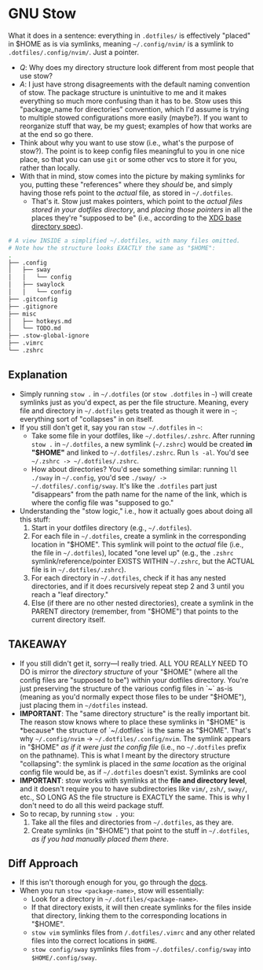 # GNU Stow
What it does in a sentence: everything in `.dotfiles/` is effectively "placed" in $HOME as is via symlinks, meaning `~/.config/nvim/` is a symlink to `.dotfiles/.config/nvim/`. Just a pointer.
- *Q*: Why does my directory structure look different from most people that use stow? 
- *A*: I just have strong disagreements with the default naming convention of stow. The package structure is unintuitive to me and it makes everything so much more confusing than it has to be. Stow uses this "package_name for directories" convention, which I'd assume is trying to multiple stowed configurations more easily (maybe?). If you want to reorganize stuff that way, be my guest; examples of how that works are at the end so go there.
- Think about why you want to use stow (i.e., what's the purpose of stow?). The point is to keep config files meaningful to you in one nice place, so that you can use `git` or some other vcs to store it for you, rather than locally.
- With that in mind, stow comes into the picture by making symlinks for you, putting these "references" where they *should* be, and simply having those refs point to the *actual* file, as stored in `~/.dotfiles`.
    - That's it. Stow just makes pointers, which point to the *actual files stored in your dotfiles directory*, and *placing those pointers* in all the places they're "supposed to be" (i.e., according to the [XDG base directory spec](https://wiki.archlinux.org/title/XDG_Base_Directory)). 

```sh
# A view INSIDE a simplified ~/.dotfiles, with many files omitted.
# Note how the structure looks EXACTLY the same as "$HOME":
.
├── .config
│   ├── sway
│   │   └── config
│   ├── swaylock
│   │   └── config
├── .gitconfig
├── .gitignore
├── misc
│   ├── hotkeys.md
│   └── TODO.md
├── .stow-global-ignore
├── .vimrc
└── .zshrc
```

## Explanation
- Simply running `stow .` in `~/.dotfiles` (or `stow .dotfiles` in `~`) will create symlinks just as you'd expect, as per the file structure. Meaning, every file and directory in `~/.dotfiles` gets treated as though it were in `~`; everything sort of "collapses" in on itself.
- If you still don't get it, say you ran `stow ~/.dotfiles` in `~`:
    - Take some file in your dotfiles, like `~/.dotfiles/.zshrc`. After running `stow .` in `~/.dotfiles`, a new symlink (`~/.zshrc`) would be created **in "$HOME"** and linked to `~/.dotfiles/.zshrc`. Run `ls -al`. You'd see `~/.zshrc -> ~/.dotfiles/.zshrc`.
    - How about directories? You'd see something similar: running `ll ./sway` in `~/.config`, you'd see `./sway/ -> ~/.dotfiles/.config/sway`. It's like the `.dotfiles` part just "disappears" from the path name for the name of the link, which is where the config file was "supposed to go."
- Understanding the "stow logic," i.e., how it actually goes about doing all this stuff:
    1. Start in your dotfiles directory (e.g., `~/.dotfiles`).
    2. For each file in `~/.dotfiles`, create a symlink in the corresponding location in "$HOME". This symlink will point to the *actual* file (i.e., the file in `~/.dotfiles`), located "one level up" (e.g., the `.zshrc` symlink/reference/pointer EXISTS WITHIN `~/.zshrc`, but the ACTUAL file is in `~/.dotfiles/.zshrc`).
    3. For each directory in `~/.dotfiles`, check if it has any nested directories, and if it does recursively repeat step 2 and 3 until you reach a "leaf directory."
    4. Else (if there are no other nested directories), create a symlink in the PARENT directory (remember, from "$HOME") that points to the current directory itself.


## TAKEAWAY
- If you still didn't get it, sorry—I really tried. ALL YOU REALLY NEED TO DO is mirror the *directory structure* of your "$HOME" (where all the config files are "supposed to be") within your dotfiles directory. You're just preserving the structure of the various config files in `~` as-is (meaning as you'd normally expect those files to be under "$HOME"), just placing them in `~/dotfiles` instead.
- **IMPORTANT**: The "same directory structure" is the really important bit. The reason stow knows where to place these symlinks in "$HOME" is *because* the structure of `~/.dotfiles` is the same as "$HOME". That's why `~/.config/nvim` -> `~/.dotfiles/.config/nvim`. The symlink appears in "$HOME" *as if it were just the config file* (i.e., no `~/.dotfiles` prefix on the pathname). This is what I meant by the directory structure "collapsing": the symlink is placed in the *same location* as the original config file would be, as if `~/.dotfiles` doesn't exist. Symlinks are cool
- **IMPORTANT**: stow works with symlinks at the **file and directory level**, and it doesn't require you to have subdirectories like `vim/`, `zsh/`, `sway/`, etc., SO LONG AS the file structure is EXACTLY the same. This is why I don't need to do all this weird package stuff.
- So to recap, by running `stow .` you:
    1. Take all the files and directories from `~/.dotfiles`, as they are.
    2. Create symlinks (in "$HOME") that point to the stuff in `~/.dotfiles`, *as if you had manually placed them there*.

## Diff Approach
- If this isn't thorough enough for you, go through the [docs](https://www.gnu.org/software/stow/manual/stow.html#Introduction).
- When you run `stow <package-name>`, stow will essentially:
    - Look for a directory in `~/.dotfiles/<package-name>`.
    - If that directory exists, it will then create symlinks for the files inside that directory, linking them to the corresponding locations in "$HOME".
    - `stow vim` symlinks files from `/.dotfiles/.vimrc` and any other related files into the correct locations in `$HOME`.
    - `stow config/sway` symlinks files from `~/.dotfiles/.config/sway` into `$HOME/.config/sway`.

